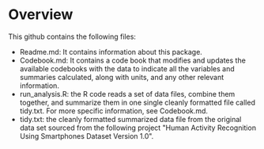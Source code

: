 Overview
========

This github contains the following files:
* Readme.md: It contains information about this package.
* Codebook.md: It contains a code book that modifies and updates the available codebooks with the data to indicate all the variables and summaries calculated, along with units, and any other relevant information.
* run_analysis.R: the R code reads a set of data files, combine them together, and summarize them in one single cleanly formatted file called tidy.txt. For more specific information, see Codebook.md.
* tidy.txt: the cleanly formatted summarized data file from the original data set sourced from the following project "Human Activity Recognition Using Smartphones Dataset Version 1.0".
